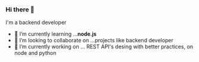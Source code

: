 ### Hi there 👋
I'm a backend developer 

- 🌱 I’m currently learning ...**node.js**
- 👯 I’m looking to collaborate on ...projects like backend developer
- 🔭 I’m currently working on ... REST API's desing with better practices, on node and python 

<!--
**c0dejohn/c0dejohn** is a ✨ _special_ ✨ repository because its `README.md` (this file) appears on your GitHub profile.

Here are some ideas to get you started:

- 🔭 I’m currently working on ...
- 🌱 I’m currently learning ...
- 👯 I’m looking to collaborate on ...
- 🤔 I’m looking for help with ...
- 💬 Ask me about ...
- 📫 How to reach me: ...
- 😄 Pronouns: ...
- ⚡ Fun fact: ...
-->
